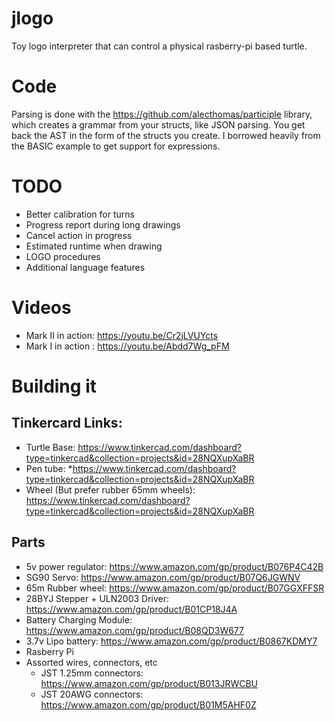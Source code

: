 # jlogo
Toy logo interpreter that can control a physical rasberry-pi based turtle.

# Code
Parsing is done with the https://github.com/alecthomas/participle library, which creates a grammar from your structs, like JSON parsing.
You get back the AST in the form of the structs you create.
I borrowed heavily from the BASIC example to get support for expressions.

# TODO
* Better calibration for turns
* Progress report during long drawings
* Cancel action in progress
* Estimated runtime when drawing 
* LOGO procedures
* Additional language features

# Videos
* Mark II in action: https://youtu.be/Cr2jLVUYcts
* Mark I in action : https://youtu.be/Abdd7Wg_pFM

# Building it
## Tinkercard Links:
* Turtle Base: https://www.tinkercad.com/dashboard?type=tinkercad&collection=projects&id=28NQXupXaBR
* Pen tube: *https://www.tinkercad.com/dashboard?type=tinkercad&collection=projects&id=28NQXupXaBR
* Wheel (But prefer rubber 65mm wheels): https://www.tinkercad.com/dashboard?type=tinkercad&collection=projects&id=28NQXupXaBR

## Parts
* 5v power regulator: https://www.amazon.com/gp/product/B076P4C42B
* SG90 Servo: https://www.amazon.com/gp/product/B07Q6JGWNV
* 65m Rubber wheel: https://www.amazon.com/gp/product/B07GGXFFSR
* 28BYJ Stepper + ULN2003 Driver: https://www.amazon.com/gp/product/B01CP18J4A
* Battery Charging Module: https://www.amazon.com/gp/product/B08QD3W677
* 3.7v Lipo battery: https://www.amazon.com/gp/product/B0867KDMY7
* Rasberry Pi
* Assorted wires, connectors, etc
  * JST 1.25mm connectors: https://www.amazon.com/gp/product/B013JRWCBU
  * JST 20AWG connectors: https://www.amazon.com/gp/product/B01M5AHF0Z
